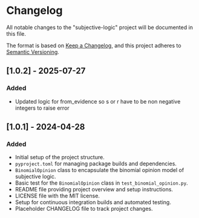 # Changelog

All notable changes to the "subjective-logic" project will be documented in this file.

The format is based on [Keep a Changelog](https://keepachangelog.com/en/1.0.0/),
and this project adheres to [Semantic Versioning](https://semver.org/spec/v2.0.0.html).

## [1.0.2] - 2025-07-27

### Added
- Updated logic for from_evidence so s or r have to be non negative integers to raise error

## [1.0.1] - 2024-04-28

### Added
- Initial setup of the project structure.
- `pyproject.toml` for managing package builds and dependencies.
- `BinomialOpinion` class to encapsulate the binomial opinion model of subjective logic.
- Basic test for the `BinomialOpinion` class in `test_binomial_opinion.py`.
- README file providing project overview and setup instructions.
- LICENSE file with the MIT license.
- Setup for continuous integration builds and automated testing.
- Placeholder CHANGELOG file to track project changes.
